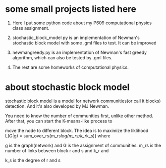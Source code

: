 # some small projects listed here
1. Here I put some python code about my P609 computational physics class assignment.

2. stochastic_block_model.py is an implementation of Newman's stochastic block model with some .gml files to test. It can be  improved

3. newmangreedy.py is an implementation of Newman's fast greedy algorithm, which can also be tested by .gml files.

4. The rest are some homeworks of computational physics.

# about stochastic block model
stochastic block model is a model for network communities(or call it blocks) detection. And it's also developed by MJ Newman. 

You need to know the number of communities first, unlike other method. After that, you can start the K-means-like process to 

move the node to different block. The idea is to maximize the liklihood L(G|g) = sum_over_rs{m_rs*log(m_rs/k_r*k_s)} where 

g is the graph(network) and G is the assignment of communities. m_rs is the number of links between block r and s and k_r and 

k_s is the degree of r and s
